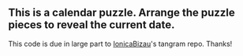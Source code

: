 ## This is a calendar puzzle. Arrange the puzzle pieces to reveal the current date.

This code is due in large part to [IonicaBizau](https://github.com/IonicaBizau/tangram)'s tangram repo. Thanks!

